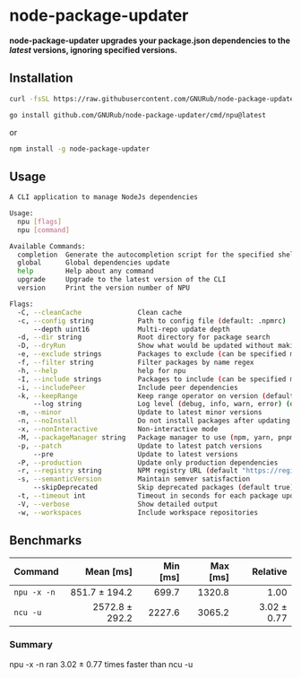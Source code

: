 # node-package-updater

**node-package-updater upgrades your package.json dependencies to the _latest_ versions, ignoring specified versions.**

## Installation

```bash
curl -fsSL https://raw.githubusercontent.com/GNURub/node-package-updater/main/install.sh | bash
```

```bash
go install github.com/GNURub/node-package-updater/cmd/npu@latest
```

or

```bash
npm install -g node-package-updater
```

## Usage

```bash
A CLI application to manage NodeJs dependencies

Usage:
  npu [flags]
  npu [command]

Available Commands:
  completion  Generate the autocompletion script for the specified shell
  global      Global dependencies update
  help        Help about any command
  upgrade     Upgrade to the latest version of the CLI
  version     Print the version number of NPU

Flags:
  -C, --cleanCache              Clean cache
  -c, --config string           Path to config file (default: .npmrc)
      --depth uint16            Multi-repo update depth
  -d, --dir string              Root directory for package search
  -D, --dryRun                  Show what would be updated without making changes
  -e, --exclude strings         Packages to exclude (can be specified multiple times)
  -f, --filter string           Filter packages by name regex
  -h, --help                    help for npu
  -I, --include strings         Packages to include (can be specified multiple times)
  -i, --includePeer             Include peer dependencies
  -k, --keepRange               Keep range operator on version (default true)
      --log string              Log level (debug, info, warn, error) (default "info")
  -m, --minor                   Update to latest minor versions
  -n, --noInstall               Do not install packages after updating
  -x, --nonInteractive          Non-interactive mode
  -M, --packageManager string   Package manager to use (npm, yarn, pnpm, bun)
  -p, --patch                   Update to latest patch versions
      --pre                     Update to latest versions
  -P, --production              Update only production dependencies
  -r, --registry string         NPM registry URL (default "https://registry.npmjs.org/")
  -s, --semanticVersion         Maintain semver satisfaction
      --skipDeprecated          Skip deprecated packages (default true)
  -t, --timeout int             Timeout in seconds for each package update (default 30)
  -V, --verbose                 Show detailed output
  -w, --workspaces              Include workspace repositories
```

## Benchmarks

| Command     |      Mean [ms] | Min [ms] | Max [ms] |    Relative |
| :---------- | -------------: | -------: | -------: | ----------: |
| `npu -x -n` |  851.7 ± 194.2 |    699.7 |   1320.8 |        1.00 |
| `ncu -u`    | 2572.8 ± 292.2 |   2227.6 |   3065.2 | 3.02 ± 0.77 |

### Summary

npu -x -n ran
3.02 ± 0.77 times faster than ncu -u
